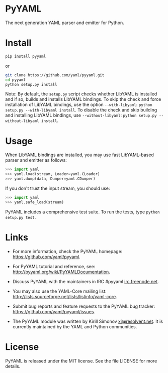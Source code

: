 # PyYAML
The next generation YAML parser and emitter for Python.

# Install
```bash
pip install pyyaml
```
or
```bash
git clone https://github.com/yaml/pyyaml.git
cd pyyaml
python setup.py install
```
Note: By default, the `setup.py` script checks whether LibYAML is installed
and if so, builds and installs LibYAML bindings.  To skip the check
and force installation of LibYAML bindings, use the option `--with-libyaml`:
`python setup.py --with-libyaml install`.  To disable the check and
skip building and installing LibYAML bindings, use `--without-libyaml`:
`python setup.py --without-libyaml install`.

# Usage
When LibYAML bindings are installed, you may use fast LibYAML-based
parser and emitter as follows:
```python
>>> import yaml
>>> yaml.load(stream, Loader=yaml.CLoader)
>>> yaml.dump(data, Dumper=yaml.CDumper)
```

If you don't trust the input stream, you should use:
```python
>>> import yaml
>>> yaml.safe_load(stream)
```

PyYAML includes a comprehensive test suite.  To run the tests,
type `python setup.py test`.

# Links
- For more information, check the PyYAML homepage: https://github.com/yaml/pyyaml.

- For PyYAML tutorial and reference, see: http://pyyaml.org/wiki/PyYAMLDocumentation.

- Discuss PyYAML with the maintainers in IRC #pyyaml [irc.freenode.net](irc.freenode.net).

- You may also use the YAML-Core mailing list: http://lists.sourceforge.net/lists/listinfo/yaml-core.

- Submit bug reports and feature requests to the PyYAML bug tracker: https://github.com/yaml/pyyaml/issues.

- The PyYAML module was written by Kirill Simonov <xi@resolvent.net>. It is currently maintained by the YAML and Python communities.

# License
PyYAML is released under the MIT license. See the file LICENSE for more details.
